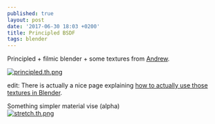 ```yaml
---
published: true
layout: post
date: '2017-06-30 18:03 +0200'
title: Principled BSDF
tags: blender
---
```

Principled + filmic blender + some textures from [Andrew](https://www.poliigon.com).

[![principled.th.png](https://images.weserv.nl/?url=//cdn.scrot.moe/images/2017/06/30/principled.th.png)](https://images.weserv.nl/?url=//cdn.scrot.moe/images/2017/06/30/principled.png)

edit: There is actually a nice page explaining [how to actually use those textures in Blender](http://poliigon.helpscoutdocs.com/article/29-how-to-use-poliigon-in-blender).

Something simpler material vise (alpha)  
[![stretch.th.png](https://images.weserv.nl/?url=//cdn.scrot.moe/images/2017/07/01/stretch.th.png)](https://images.weserv.nl/?url=//cdn.scrot.moe/images/2017/07/01/stretch.png)
